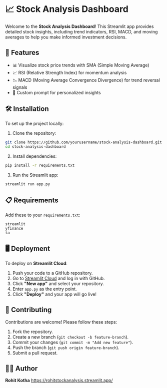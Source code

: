 # 📈 Stock Analysis Dashboard

Welcome to the **Stock Analysis Dashboard**! This Streamlit app provides detailed stock insights, including trend indicators, RSI, MACD, and moving averages to help you make informed investment decisions.

## 🚀 Features
- 📊 Visualize stock price trends with SMA (Simple Moving Average)
- 📈 RSI (Relative Strength Index) for momentum analysis
- 📉 MACD (Moving Average Convergence Divergence) for trend reversal signals
- 💬 Custom prompt for personalized insights

## 🛠️ Installation
To set up the project locally:

1. Clone the repository:
```bash
git clone https://github.com/yourusername/stock-analysis-dashboard.git
cd stock-analysis-dashboard
```
2. Install dependencies:
```bash
pip install -r requirements.txt
```
3. Run the Streamlit app:
```bash
streamlit run app.py
```

## 📋 Requirements
Add these to your `requirements.txt`:
```
streamlit
yfinance
ta
```

## 🖥️ Deployment
To deploy on **Streamlit Cloud**:

1. Push your code to a GitHub repository.
2. Go to [Streamlit Cloud](https://share.streamlit.io) and log in with GitHub.
3. Click **"New app"** and select your repository.
4. Enter `app.py` as the entry point.
5. Click **"Deploy"** and your app will go live!



## 🤝 Contributing
Contributions are welcome! Please follow these steps:
1. Fork the repository.
2. Create a new branch (`git checkout -b feature-branch`).
3. Commit your changes (`git commit -m "Add new feature"`).
4. Push the branch (`git push origin feature-branch`).
5. Submit a pull request.

## 🧑‍💻 Author
**Rohit Kotha**
https://rohitstockanalysis.streamlit.app/
